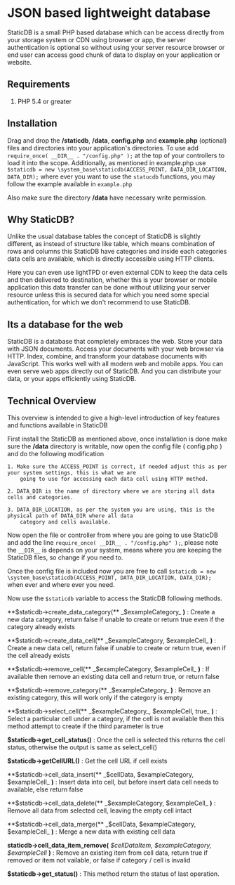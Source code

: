# JSON based lightweight database

StaticDB is a small PHP based database which can be access directly from your storage system or CDN using browser or app, 
the server authentication is optional so without using your server resource browser or end user can access 
good chunk of data to display on your application or website.

## Requirements

1. PHP 5.4 or greater

## Installation

Drag and drop the **/staticdb**,  **/data**, **config.php** and **example.php** (optional) files and directories into your application's directories. 
To use add `require_once( __DIR__ . "/config.php" );` at the top of your controllers to load it into the scope. 
Additionally, as mentioned in example.php use `$staticdb = new \system_base\staticdb(ACCESS_POINT, DATA_DIR_LOCATION, DATA_DIR);` 
where ever you want to use the `statucdb` functions, you may follow the example available in `example.php`

Also make sure the directory **/data** have necessary write permission.

## Why StaticDB?

Unlike the usual database tables the concept of StaticDB is slightly different, as instead of structure like table, which means 
combination of rows and columns this StaticDB have categories and inside each categories data cells are available, which is 
directly accessible using HTTP clients.

Here you can even use lightTPD or even external CDN to keep the data cells and then delivered to destination, whether this 
is your browser or mobile application this data transfer can be done without utilizing your server resource 
unless this is secured data for which you need some special authentication, for which we don't recommend to use StaticDB.

## Its a database for the web

StaticDB is a database that completely embraces the web. Store your data with JSON documents. Access your documents 
with your web browser via HTTP. Index, combine, and transform your database documents with JavaScript. This works well 
with all modern web and mobile apps. You can even serve web apps directly out of StaticDB. And you can distribute your 
data, or your apps efficiently using StaticDB.

## Technical Overview

This overview is intended to give a high-level introduction of key features and functions available in StaticDB

First install the StaticDB as mentioned above, once installation is done make sure the **/data** directory is 
writable, now open the config file ( config.php ) and do the following modification

    1. Make sure the ACCESS_POINT is correct, if needed adjust this as per your system settings, this is what we are 
        going to use for accessing each data cell using HTTP method.

    2. DATA_DIR is the name of directory where we are storing all data cells and categories.

    3. DATA_DIR_LOCATION, as per the system you are using, this is the physical path of DATA_DIR where all data 
        category and cells available. 

Now open the file or controller from where you are going to use StaticDB and add the line `require_once( __DIR__ . "/config.php" );`, 
please note the `__DIR__` is depends on your system, means where you are keeping the StaticDB files, so change if you need to.

Once the config file is included now you are free to call `$staticdb = new \system_base\staticdb(ACCESS_POINT, DATA_DIR_LOCATION, DATA_DIR);` when 
ever and where ever you need.

Now use the `$staticdb` variable to access the StaticDB following methods.


**$staticdb->create_data_category(** _$exampleCategory_ **)** : Create a new data category, return false if unable to create or return true even if 
the category already exists

**$staticdb->create_data_cell(** _$exampleCategory, $exampleCell_ **)** : Create a new data cell, return false if unable to create or return true, 
even if the cell already exists

**$staticdb->remove_cell(** _$exampleCategory, $exampleCell_ **)** : If available then remove an existing data cell and return true, 
or return false 

**$staticdb->remove_category(** _$exampleCategory_ **)** : Remove an existing category, this will work only if the category is empty

**$staticdb->select_cell(** _$exampleCategory_, $exampleCell, true_ **)** : Select a particular cell under a category, if the 
cell is not available then this method attempt to create if the third parameter is true

**$staticdb->get_cell_status()** : Once the cell is selected this returns the cell status, otherwise the output is same as select_cell()

**$staticdb->getCellURL()** : Get the cell URL if cell exists

**$staticdb->cell_data_insert(** _$cellData, $exampleCategory, $exampleCell_ **)** : Insert data into cell, but before insert data cell needs to available, else return false

**$staticdb->cell_data_delete(** _$exampleCategory, $exampleCell_ **)** : Remove all data from selected cell, leaving the empty cell intact

**$staticdb->cell_data_merge(** _$cellData, $exampleCategory, $exampleCell_ **)** : Merge a new data with existing cell data

**staticdb->cell_data_item_remove(** _$cellDataItem, $exampleCategory, $exampleCell_ **)** : Remove an existing item from cell data, return true if removed or item not vailable, or false if category / cell is invalid

**$staticdb->get_status()** : This method return the status of last operation.

